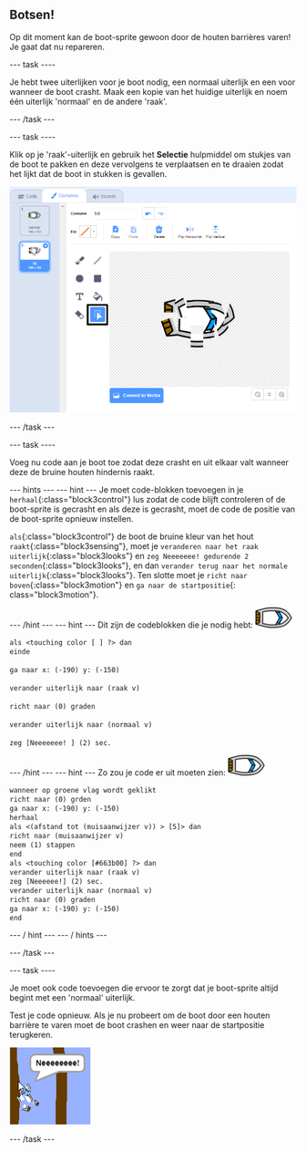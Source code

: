 ## Botsen!

Op dit moment kan de boot-sprite gewoon door de houten barrières varen! Je gaat dat nu repareren.

\--- task \----

Je hebt twee uiterlijken voor je boot nodig, een normaal uiterlijk en een voor wanneer de boot crasht. Maak een kopie van het huidige uiterlijk en noem één uiterlijk 'normaal' en de andere 'raak'.

\--- /task \---

\--- task \----

Klik op je 'raak'-uiterlijk en gebruik het **Selectie** hulpmiddel om stukjes van de boot te pakken en deze vervolgens te verplaatsen en te draaien zodat het lijkt dat de boot in stukken is gevallen.

![screenshot](images/boat-hit-costume-annotated.png)

\--- /task \---

\--- task \----

Voeg nu code aan je boot toe zodat deze crasht en uit elkaar valt wanneer deze de bruine houten hindernis raakt.

\--- hints \--- \--- hint \--- Je moet code-blokken toevoegen in je `herhaal`{:class="block3control"} lus zodat de code blijft controleren of de boot-sprite is gecrasht en als deze is gecrasht, moet de code de positie van de boot-sprite opnieuw instellen.

`als`{:class="block3control"} de boot de bruine kleur van het hout `raakt`{:class="block3sensing"}, moet je `veranderen naar het raak uiterlijk`{:class="block3looks"} en `zeg Neeeeeee! gedurende 2 seconden`{:class="block3looks"}, en dan `verander terug naar het normale uiterlijk`{:class="block3looks"}. Ten slotte moet je `richt naar boven`{:class="block3motion"} en `ga naar de startpositie`{: class="block3motion"}.

\--- /hint \--- \--- hint \--- Dit zijn de codeblokken die je nodig hebt: ![boot-sprite](images/boat_resize.png)

```blocks3
als <touching color [ ] ?> dan
einde

ga naar x: (-190) y: (-150)

verander uiterlijk naar (raak v)

richt naar (0) graden

verander uiterlijk naar (normaal v)

zeg [Neeeeeee! ] (2) sec.
```

\--- /hint \--- \--- hint \--- Zo zou je code er uit moeten zien: ![boot-sprite](images/boat_resize.png)

```blocks3
wanneer op groene vlag wordt geklikt
richt naar (0) grden
ga naar x: (-190) y: (-150)
herhaal
als <(afstand tot (muisaanwijzer v)) > [5]> dan
richt naar (muisaanwijzer v)
neem (1) stappen
end
als <touching color [#663b00] ?> dan
verander uiterlijk naar (raak v)
zeg [Neeeeee!] (2) sec.
verander uiterlijk naar (normaal v)
richt naar (0) graden
ga naar x: (-190) y: (-150)
end
```

\--- / hint \--- \--- / hints \---

\--- /task \---

\--- task \----

Je moet ook code toevoegen die ervoor te zorgt dat je boot-sprite altijd begint met een 'normaal' uiterlijk.

Test je code opnieuw. Als je nu probeert om de boot door een houten barrière te varen moet de boot crashen en weer naar de startpositie terugkeren.

![screenshot](images/boat-crash.png)

\--- /task \---
